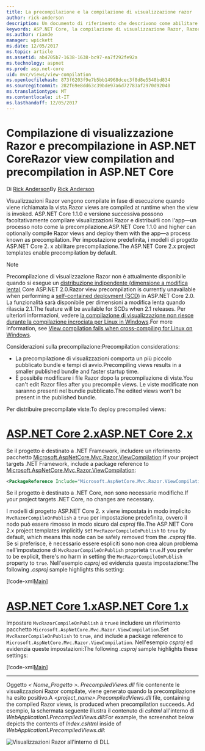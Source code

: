 ```yaml
---
title: La precompilazione e la compilazione di visualizzazione razor
author: rick-anderson
description: Un documento di riferimento che descrivono come abilitare la compilazione di visualizzazione MVC Razor e precompilazione nelle applicazioni ASP.NET Core.
keywords: ASP.NET Core, la compilazione di visualizzazione Razor, Razor pre-compilazione, la precompilazione Razor
ms.author: riande
manager: wpickett
ms.date: 12/05/2017
ms.topic: article
ms.assetid: ab4705b7-1638-1638-bc97-ea7f292fe92a
ms.technology: aspnet
ms.prod: asp.net-core
uid: mvc/views/view-compilation
ms.openlocfilehash: 873f6203f9e7b5bb14968dcec3f8d8e5548bd834
ms.sourcegitcommit: 282f69e8dd63c39bde97a6d72783af2970d92040
ms.translationtype: MT
ms.contentlocale: it-IT
ms.lasthandoff: 12/05/2017
---
```

# <a name="razor-view-compilation-and-precompilation-in-aspnet-core"></a><span data-ttu-id="4ddbb-104">Compilazione di visualizzazione Razor e precompilazione in ASP.NET Core</span><span class="sxs-lookup"><span data-stu-id="4ddbb-104">Razor view compilation and precompilation in ASP.NET Core</span></span>

<span data-ttu-id="4ddbb-105">Di [Rick Anderson](https://twitter.com/RickAndMSFT)</span><span class="sxs-lookup"><span data-stu-id="4ddbb-105">By [Rick Anderson](https://twitter.com/RickAndMSFT)</span></span>

<span data-ttu-id="4ddbb-106">Visualizzazioni Razor vengono compilate in fase di esecuzione quando viene richiamata la vista.</span><span class="sxs-lookup"><span data-stu-id="4ddbb-106">Razor views are compiled at runtime when the view is invoked.</span></span> <span data-ttu-id="4ddbb-107">ASP.NET Core 1.1.0 e versione successiva possono facoltativamente compilare visualizzazioni Razor e distribuirli con l'app&mdash;un processo noto come la precompilazione.</span><span class="sxs-lookup"><span data-stu-id="4ddbb-107">ASP.NET Core 1.1.0 and higher can optionally compile Razor views and deploy them with the app&mdash;a process known as precompilation.</span></span> <span data-ttu-id="4ddbb-108">Per impostazione predefinita, i modelli di progetto ASP.NET Core 2. x abilitare precompilazione.</span><span class="sxs-lookup"><span data-stu-id="4ddbb-108">The ASP.NET Core 2.x project templates enable precompilation by default.</span></span>

> [!NOTE]
> <span data-ttu-id="4ddbb-109">Precompilazione di visualizzazione Razor non è attualmente disponibile quando si esegue un [distribuzione indipendente (dimensione a modifica lenta)](/dotnet/core/deploying/#self-contained-deployments-scd) Core ASP.NET 2.0.</span><span class="sxs-lookup"><span data-stu-id="4ddbb-109">Razor view precompilation is currently unavailable when performing a [self-contained deployment (SCD)](/dotnet/core/deploying/#self-contained-deployments-scd) in ASP.NET Core 2.0.</span></span> <span data-ttu-id="4ddbb-110">La funzionalità sarà disponibile per dimensioni a modifica lenta quando rilascia 2.1.</span><span class="sxs-lookup"><span data-stu-id="4ddbb-110">The feature will be available for SCDs when 2.1 releases.</span></span> <span data-ttu-id="4ddbb-111">Per ulteriori informazioni, vedere [la compilazione di visualizzazione non riesce durante la compilazione incrociata per Linux in Windows](https://github.com/aspnet/MvcPrecompilation/issues/102).</span><span class="sxs-lookup"><span data-stu-id="4ddbb-111">For more information, see [View compilation fails when cross-compiling for Linux on Windows](https://github.com/aspnet/MvcPrecompilation/issues/102).</span></span>

<span data-ttu-id="4ddbb-112">Considerazioni sulla precompilazione:</span><span class="sxs-lookup"><span data-stu-id="4ddbb-112">Precompilation considerations:</span></span>

* <span data-ttu-id="4ddbb-113">La precompilazione di visualizzazioni comporta un più piccolo pubblicato bundle e tempi di avvio.</span><span class="sxs-lookup"><span data-stu-id="4ddbb-113">Precompiling views results in a smaller published bundle and faster startup time.</span></span>
* <span data-ttu-id="4ddbb-114">È possibile modificare i file Razor dopo la precompilazione di viste.</span><span class="sxs-lookup"><span data-stu-id="4ddbb-114">You can't edit Razor files after you precompile views.</span></span> <span data-ttu-id="4ddbb-115">Le viste modificate non saranno presenti nel bundle pubblicato.</span><span class="sxs-lookup"><span data-stu-id="4ddbb-115">The edited views won't be present in the published bundle.</span></span> 

<span data-ttu-id="4ddbb-116">Per distribuire precompilate viste:</span><span class="sxs-lookup"><span data-stu-id="4ddbb-116">To deploy precompiled views:</span></span>

# <a name="aspnet-core-2xtabaspnetcore2x"></a>[<span data-ttu-id="4ddbb-117">ASP.NET Core 2.x</span><span class="sxs-lookup"><span data-stu-id="4ddbb-117">ASP.NET Core 2.x</span></span>](#tab/aspnetcore2x)

<span data-ttu-id="4ddbb-118">Se il progetto è destinato a .NET Framework, includere un riferimento pacchetto [Microsoft.AspNetCore.Mvc.Razor.ViewCompilation](https://www.nuget.org/packages/Microsoft.AspNetCore.Mvc.Razor.ViewCompilation/):</span><span class="sxs-lookup"><span data-stu-id="4ddbb-118">If your project targets .NET Framework, include a package reference to [Microsoft.AspNetCore.Mvc.Razor.ViewCompilation](https://www.nuget.org/packages/Microsoft.AspNetCore.Mvc.Razor.ViewCompilation/):</span></span>

```xml
<PackageReference Include="Microsoft.AspNetCore.Mvc.Razor.ViewCompilation" Version="2.0.0" PrivateAssets="All" />
```

<span data-ttu-id="4ddbb-119">Se il progetto è destinato a .NET Core, non sono necessarie modifiche.</span><span class="sxs-lookup"><span data-stu-id="4ddbb-119">If your project targets .NET Core, no changes are necessary.</span></span>

<span data-ttu-id="4ddbb-120">I modelli di progetto ASP.NET Core 2. x viene impostata in modo implicito `MvcRazorCompileOnPublish` a `true` per impostazione predefinita, ovvero il nodo può essere rimosso in modo sicuro dal *csproj* file.</span><span class="sxs-lookup"><span data-stu-id="4ddbb-120">The ASP.NET Core 2.x project templates implicitly set `MvcRazorCompileOnPublish` to `true` by default, which means this node can be safely removed from the *.csproj* file.</span></span> <span data-ttu-id="4ddbb-121">Se si preferisce, è necessario essere espliciti sono non crea alcun problema nell'impostazione di `MvcRazorCompileOnPublish` proprietà `true`.</span><span class="sxs-lookup"><span data-stu-id="4ddbb-121">If you prefer to be explicit, there's no harm in setting the `MvcRazorCompileOnPublish` property to `true`.</span></span> <span data-ttu-id="4ddbb-122">Nell'esempio *csproj* ed evidenzia questa impostazione:</span><span class="sxs-lookup"><span data-stu-id="4ddbb-122">The following *.csproj* sample highlights this setting:</span></span>

[!code-xml[Main](view-compilation\sample\MvcRazorCompileOnPublish2.csproj?highlight=5)]

# <a name="aspnet-core-1xtabaspnetcore1x"></a>[<span data-ttu-id="4ddbb-123">ASP.NET Core 1.x</span><span class="sxs-lookup"><span data-stu-id="4ddbb-123">ASP.NET Core 1.x</span></span>](#tab/aspnetcore1x)

<span data-ttu-id="4ddbb-124">Impostare `MvcRazorCompileOnPublish` a `true`e includere un riferimento pacchetto `Microsoft.AspNetCore.Mvc.Razor.ViewCompilation`.</span><span class="sxs-lookup"><span data-stu-id="4ddbb-124">Set `MvcRazorCompileOnPublish` to `true`, and include a package reference to `Microsoft.AspNetCore.Mvc.Razor.ViewCompilation`.</span></span> <span data-ttu-id="4ddbb-125">Nell'esempio *csproj* ed evidenzia queste impostazioni:</span><span class="sxs-lookup"><span data-stu-id="4ddbb-125">The following *.csproj* sample highlights these settings:</span></span>

[!code-xml[Main](view-compilation\sample\MvcRazorCompileOnPublish.csproj?highlight=5,12)]

---

<span data-ttu-id="4ddbb-126">Oggetto *< Nome_Progetto >. PrecompiledViews.dll* file contenente le visualizzazioni Razor compilate, viene generato quando la precompilazione ha esito positivo.</span><span class="sxs-lookup"><span data-stu-id="4ddbb-126">A *<project_name>.PrecompiledViews.dll* file, containing the compiled Razor views, is produced when precompilation succeeds.</span></span> <span data-ttu-id="4ddbb-127">Ad esempio, la schermata seguente illustra il contenuto di *cshtml* all'interno di *WebApplication1.PrecompiledViews.dll*:</span><span class="sxs-lookup"><span data-stu-id="4ddbb-127">For example, the screenshot below depicts the contents of *Index.cshtml* inside of *WebApplication1.PrecompiledViews.dll*:</span></span>

![Visualizzazioni Razor all'interno di DLL](view-compilation/_static/razor-views-in-dll.png)
